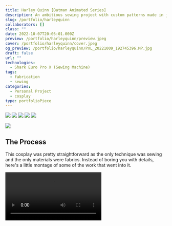 ```yaml
---
title: Harley Quinn [Batman Animated Series]
description: An ambitious sewing project with custom patterns made in just 3 days for NYC ComicCon.
slug: /portfolio/harleyquinn
collaborators: []
class: ""
date: 2022-10-07T20:05:01.000Z
preview: /portfolio/harleyquinn/preview.jpeg
cover: /portfolio/harleyquinn/cover.jpeg
og_preview: /portfolio/harleyquinn/PXL_20221009_192745396.MP.jpg
draft: false
url: ""
technologies:
  - Shark Euro Pro X (Sewing Machine)
tags:
  - fabrication
  - sewing
categories:
  - Personal Project
  - cosplay
type: portfolioPiece
---
```


![](/portfolio/harleyquinn/IMG_4398.jpg)
![](/portfolio/harleyquinn/PXL_20221009_155241105.MP.jpg)
![](/portfolio/harleyquinn/643DC210-F909-4CFA-BD5E-5D0EECC5E2FA.jpg)
![](/portfolio/harleyquinn/IMG_4483.jpg)
![](/portfolio/harleyquinn/PXL_20221009_213529995.MP.jpg)

![](/portfolio/harleyquinn/IMG_4480.jpg)

## The Process

This cosplay was pretty straightforward as the only technique was sewing and the only materials were fabrics. Instead of boring you with details, here's a little montage of some of the work that went into it.

![](/portfolio/harleyquinn/process.mp4)